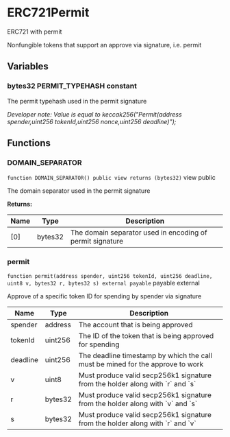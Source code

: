

# ERC721Permit


ERC721 with permit

Nonfungible tokens that support an approve via signature, i.e. permit




## Variables
### bytes32 PERMIT_TYPEHASH constant

The permit typehash used in the permit signature

*Developer note: Value is equal to keccak256(&quot;Permit(address spender,uint256 tokenId,uint256 nonce,uint256 deadline)&quot;);*

## Functions
### DOMAIN_SEPARATOR


`function DOMAIN_SEPARATOR() public view returns (bytes32)` view public

The domain separator used in the permit signature




**Returns:**

| Name | Type | Description |
| ---- | ---- | ----------- |
| [0] | bytes32 | The domain separator used in encoding of permit signature |

### permit


`function permit(address spender, uint256 tokenId, uint256 deadline, uint8 v, bytes32 r, bytes32 s) external payable` payable external

Approve of a specific token ID for spending by spender via signature



| Name | Type | Description |
| ---- | ---- | ----------- |
| spender | address | The account that is being approved |
| tokenId | uint256 | The ID of the token that is being approved for spending |
| deadline | uint256 | The deadline timestamp by which the call must be mined for the approve to work |
| v | uint8 | Must produce valid secp256k1 signature from the holder along with &#x60;r&#x60; and &#x60;s&#x60; |
| r | bytes32 | Must produce valid secp256k1 signature from the holder along with &#x60;v&#x60; and &#x60;s&#x60; |
| s | bytes32 | Must produce valid secp256k1 signature from the holder along with &#x60;r&#x60; and &#x60;v&#x60; |





